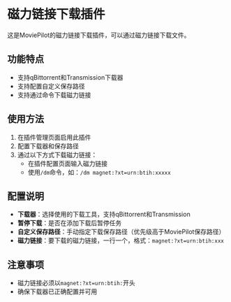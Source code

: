 # 磁力链接下载插件

这是MoviePilot的磁力链接下载插件，可以通过磁力链接下载文件。

## 功能特点

- 支持qBittorrent和Transmission下载器
- 支持配置自定义保存路径
- 支持通过命令下载磁力链接

## 使用方法

1. 在插件管理页面启用此插件
2. 配置下载器和保存路径
3. 通过以下方式下载磁力链接：
   - 在插件配置页面输入磁力链接
   - 使用`/dm`命令，如：`/dm magnet:?xt=urn:btih:xxxxx`

## 配置说明

- **下载器**：选择使用的下载工具，支持qBittorrent和Transmission
- **暂停下载**：是否在添加下载后暂停任务
- **自定义保存路径**：手动指定下载保存路径（优先级高于MoviePilot保存路径）
- **磁力链接**：要下载的磁力链接，一行一个，格式：`magnet:?xt=urn:btih:xxx`


## 注意事项

- 磁力链接必须以`magnet:?xt=urn:btih:`开头
- 确保下载器已正确配置并可用
